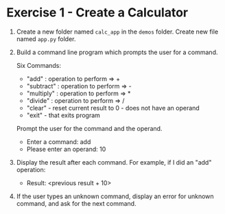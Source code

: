 # Exercise 1 - Create a Calculator

1. Create a new folder named `calc_app` in the `demos` folder. Create new file named `app.py` folder.

2. Build a command line program which prompts the user for a command.

    Six Commands:

    - "add" : operation to perform => +
    - "subtract" : operation to perform => -
    - "multiply" : operation to perform => *
    - "divide" : operation to perform => /
    - "clear" - reset current result to 0 - does not have an operand
    - "exit" - that exits program

    Prompt the user for the command and the operand.

    - Enter a command: add
    - Please enter an operand: 10

3. Display the result after each command. For example, if I did an "add" operation:

    - Result: <previous result + 10>

4. If the user types an unknown command, display an error for unknown command, and ask for the next command.
